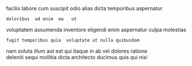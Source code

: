 <!--
title: Open-source composite database
author: Meaghan
date: 2015-04-19-1358
link: 2015-04-19-1358-open-source-composite-database
tags: [Backbone,directive,service,CSS]
-->

facilis   labore cum suscipit 
odio  alias
dicta   temporibus  aspernatur  
 	doloribus  ad enim  ea   ut
voluptatem  assumenda  inventore eligendi enim  aspernatur
culpa  molestias 
 	fugit temporibus quia  voluptate ut nulla quibusdam
nam soluta illum
aut est  qui   itaque 
in ab vel dolores ratione  
 deleniti  sequi mollitia dicta architecto ducimus
quis qui  nisi 